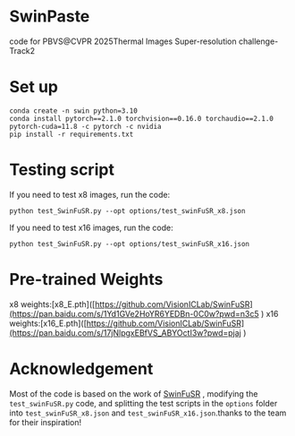 # SwinPaste
code for PBVS@CVPR 2025Thermal Images Super-resolution challenge-Track2
# Set up 
```
conda create -n swin python=3.10
conda install pytorch==2.1.0 torchvision==0.16.0 torchaudio==2.1.0 pytorch-cuda=11.8 -c pytorch -c nvidia
pip install -r requirements.txt
```
# Testing script
If you need to test x8 images, run the code:
```
python test_SwinFuSR.py --opt options/test_swinFuSR_x8.json
```
If you need to test x16 images, run the code:
```
python test_SwinFuSR.py --opt options/test_swinFuSR_x16.json
```
# Pre-trained Weights
x8 weights:[x8_E.pth]([https://github.com/VisionICLab/SwinFuSR](https://pan.baidu.com/s/1Yd1GVe2HoYR6YEDBn-0C0w?pwd=n3c5 )
x16 weights:[x16_E.pth]([https://github.com/VisionICLab/SwinFuSR](https://pan.baidu.com/s/17jNlpgxEBfVS_ABYOctI3w?pwd=pjaj )

# Acknowledgement
Most of the code is based on the work of [SwinFuSR](https://github.com/VisionICLab/SwinFuSR) , modifying the `test_swinFuSR.py` code, and splitting the test scripts in the `options` folder into `test_swinFuSR_x8.json` and `test_swinFuSR_x16.json`.thanks to the team for their inspiration!
